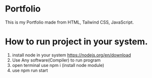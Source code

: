 # Portfolio
This is my Portfolio made from HTML, Tailwind CSS, JavaScript.
# How to run project in your system.
1. install node in your system https://nodejs.org/en/download
2. Use Any software(Compiler) to run program
3. open terminal use npm i (install node module)
4. use npm run start

